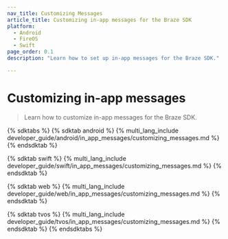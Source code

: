 ```yaml
---
nav_title: Customizing Messages
article_title: Customizing in-app messages for the Braze SDK
platform: 
  - Android
  - FireOS
  - Swift
page_order: 0.1
description: "Learn how to set up in-app messages for the Braze SDK."

---
```


# Customizing in-app messages

> Learn how to customize in-app messages for the Braze SDK.

{% sdktabs %}
{% sdktab android %}
{% multi_lang_include developer_guide/android/in_app_messages/customizing_messages.md %}
{% endsdktab %}

{% sdktab swift %}
{% multi_lang_include developer_guide/swift/in_app_messages/customizing_messages.md %}
{% endsdktab %}

{% sdktab web %}
{% multi_lang_include developer_guide/web/in_app_messages/customizing_messages.md %}
{% endsdktab %}

{% sdktab tvos %}
{% multi_lang_include developer_guide/tvos/in_app_messages/customizing_messages.md %}
{% endsdktab %}
{% endsdktabs %}

